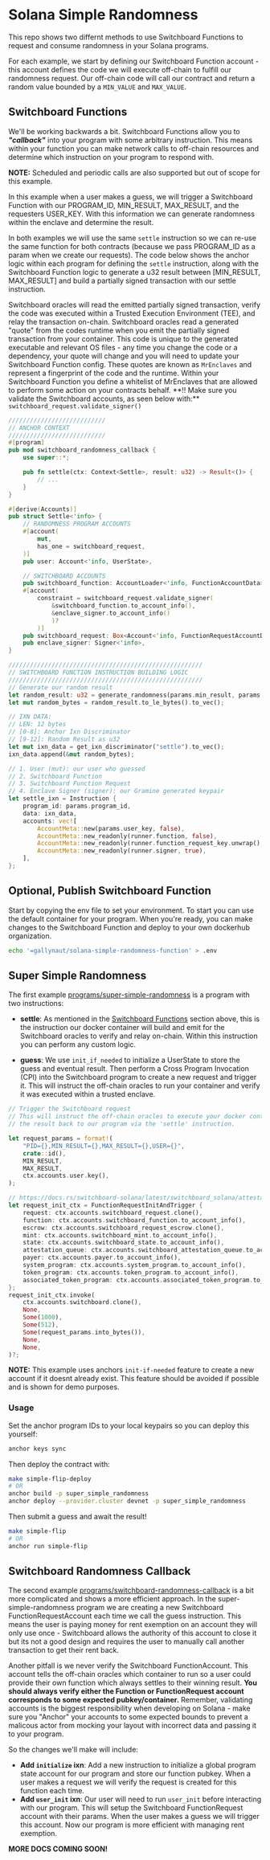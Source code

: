 # Solana Simple Randomness

This repo shows two differnt methods to use Switchboard Functions to request and
consume randomness in your Solana programs.

For each example, we start by defining our Switchboard Function account - this
account defines the code we will execute off-chain to fulfill our randomness
request. Our off-chain code will call our contract and return a random value
bounded by a `MIN_VALUE` and `MAX_VALUE`.

## Switchboard Functions

We'll be working backwards a bit. Switchboard Functions allow you to
**_"callback"_** into your program with some arbitrary instruction. This means
within your function you can make network calls to off-chain resources and
determine which instruction on your program to respond with.

**NOTE:** Scheduled and periodic calls are also supported but out of scope for
this example.

In this example when a user makes a guess, we will trigger a Switchboard
Function with our PROGRAM_ID, MIN_RESULT, MAX_RESULT, and the requesters
USER_KEY. With this information we can generate randomness within the enclave
and determine the result.

In both examples we will use the same `settle` instruction so we can re-use the
same function for both contracts (because we pass PROGRAM_ID as a param when we
create our requests). The code below shows the anchor logic within each program
for defining the `settle` instruction, along with the Switchboard Function logic
to generate a u32 result between [MIN_RESULT, MAX_RESULT] and build a partially
signed transaction with our settle instruction.

Switchboard oracles will read the emitted partially signed transaction, verify
the code was executed within a Trusted Execution Environment (TEE), and relay
the transaction on-chain. Switchboard oracles read a generated "quote" from the
codes runtime when you emit the partially signed transaction from your
container. This code is unique to the generated executable and relevant OS
files - any time you change the code or a dependency, your quote will change and
you will need to update your Switchboard Function config. These quotes are known
as `MrEnclaves` and represent a fingerprint of the code and the runtime. Within
your Switchboard Function you define a whitelist of MrEnclaves that are allowed
to perform some action on your contracts behalf. \*\*!! Make sure you validate
the Switchboard accounts, as seen below with:\*\*
`switchboard_request.validate_signer()`

```rust
///////////////////////////
// ANCHOR CONTEXT
///////////////////////////
#[program]
pub mod switchboard_randomness_callback {
    use super::*;

    pub fn settle(ctx: Context<Settle>, result: u32) -> Result<()> {
        // ...
    }
}

#[derive(Accounts)]
pub struct Settle<'info> {
    // RANDOMNESS PROGRAM ACCOUNTS
    #[account(
        mut,
        has_one = switchboard_request,
    )]
    pub user: Account<'info, UserState>,

    // SWITCHBOARD ACCOUNTS
    pub switchboard_function: AccountLoader<'info, FunctionAccountData>,
    #[account(
        constraint = switchboard_request.validate_signer(
            &switchboard_function.to_account_info(),
            &enclave_signer.to_account_info()
            )?
        )]
    pub switchboard_request: Box<Account<'info, FunctionRequestAccountData>>,
    pub enclave_signer: Signer<'info>,
}

//////////////////////////////////////////////////////
// SWITCHBOARD FUNCTION INSTRUCTION BUILDING LOGIC
//////////////////////////////////////////////////////
// Generate our random result
let random_result: u32 = generate_randomness(params.min_result, params.max_result);
let mut random_bytes = random_result.to_le_bytes().to_vec();

// IXN DATA:
// LEN: 12 bytes
// [0-8]: Anchor Ixn Discriminator
// [9-12]: Random Result as u32
let mut ixn_data = get_ixn_discriminator("settle").to_vec();
ixn_data.append(&mut random_bytes);

// 1. User (mut): our user who guessed
// 2. Switchboard Function
// 3. Switchboard Function Request
// 4. Enclave Signer (signer): our Gramine generated keypair
let settle_ixn = Instruction {
    program_id: params.program_id,
    data: ixn_data,
    accounts: vec![
        AccountMeta::new(params.user_key, false),
        AccountMeta::new_readonly(runner.function, false),
        AccountMeta::new_readonly(runner.function_request_key.unwrap(), false),
        AccountMeta::new_readonly(runner.signer, true),
    ],
};
```

## Optional, Publish Switchboard Function

Start by copying the env file to set your environment. To start you can use the
default container for your program. When you're ready, you can make changes to
the Switchboard Function and deploy to your own dockerhub organization.

```bash
echo '=gallynaut/solana-simple-randomness-function' > .env
```

## Super Simple Randomness

The first example
[programs/super-simple-randomness](./programs/super-simple-randomness/src/lib.rs)
is a program with two instructions:

- **settle**: As mentioned in the
  [Switchboard Functions](#switchboard-functions) section above, this is the
  instruction our docker container will build and emit for the Switchboard
  oracles to verify and relay on-chain. Within this instruction you can perform
  any custom logic.

- **guess**: We use `init_if_needed` to initialize a UserState to store the
  guess and eventual result. Then perform a Cross Program Invocation (CPI) into
  the Switchboard program to create a new request and trigger it. This will
  instruct the off-chain oracles to run your container and verify it was
  executed within a trusted enclave.

```rust
// Trigger the Switchboard request
// This will instruct the off-chain oracles to execute your docker container and relay
// the result back to our program via the 'settle' instruction.

let request_params = format!(
    "PID={},MIN_RESULT={},MAX_RESULT={},USER={}",
    crate::id(),
    MIN_RESULT,
    MAX_RESULT,
    ctx.accounts.user.key(),
);

// https://docs.rs/switchboard-solana/latest/switchboard_solana/attestation_program/instructions/request_init_and_trigger/index.html
let request_init_ctx = FunctionRequestInitAndTrigger {
    request: ctx.accounts.switchboard_request.clone(),
    function: ctx.accounts.switchboard_function.to_account_info(),
    escrow: ctx.accounts.switchboard_request_escrow.clone(),
    mint: ctx.accounts.switchboard_mint.to_account_info(),
    state: ctx.accounts.switchboard_state.to_account_info(),
    attestation_queue: ctx.accounts.switchboard_attestation_queue.to_account_info(),
    payer: ctx.accounts.payer.to_account_info(),
    system_program: ctx.accounts.system_program.to_account_info(),
    token_program: ctx.accounts.token_program.to_account_info(),
    associated_token_program: ctx.accounts.associated_token_program.to_account_info(),
};
request_init_ctx.invoke(
    ctx.accounts.switchboard.clone(),
    None,
    Some(1000),
    Some(512),
    Some(request_params.into_bytes()),
    None,
    None,
)?;
```

**NOTE:** This example uses anchors `init-if-needed` feature to create a new
account if it doesnt already exist. This feature should be avoided if possible
and is shown for demo purposes.

### Usage

Set the anchor program IDs to your local keypairs so you can deploy this
yourself:

```bash
anchor keys sync
```

Then deploy the contract with:

```bash
make simple-flip-deploy
# OR
anchor build -p super_simple_randomness
anchor deploy --provider.cluster devnet -p super_simple_randomness
```

Then submit a guess and await the result!

```bash
make simple-flip
# OR
anchor run simple-flip
```

## Switchboard Randomness Callback

The second example
[programs/switchboard-randomness-callback](./programs/switchboard-randomness-callback/src/lib.rs)
is a bit more complicated and shows a more efficient approach. In the
super-simple-randomness program we are creating a new Switchboard
FunctionRequestAccount each time we call the guess instruction. This means the
user is paying money for rent exemption on an account they will only use once -
Switchboard allows the authority of this account to close it but its not a good
design and requires the user to manually call another transaction to get their
rent back.

Another pitfall is we never verify the Switchboard FunctionAccount. This account
tells the off-chain oracles which container to run so a user could provide their
own function which always settles to their winning result. **You should always
verify either the Function or FunctionRequest account corresponds to some
expected pubkey/container.** Remember, validating accounts is the biggest
responsibility when developing on Solana - make sure you "Anchor" your accounts
to some expected bounds to prevent a malicous actor from mocking your layout
with incorrect data and passing it to your program.

So the changes we'll make will include:

- **Add `initialize` ixn**: Add a new instruction to initialize a global program
  state account for our program and store our function pubkey. When a user makes
  a request we will verify the request is created for this function each time.
- **Add `user_init` ixn**: Our user will need to run `user_init` before
  interacting with our program. This will setup the Switchboard FunctionRequest
  account with their params. When the user makes a guess we will trigger this
  account. Now our program is more efficient with managing rent exemption.

**MORE DOCS COMING SOON!**
